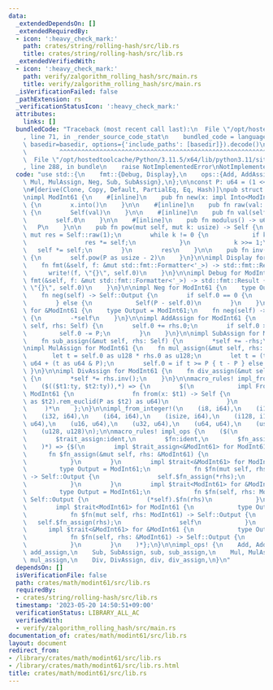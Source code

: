 ```yaml
---
data:
  _extendedDependsOn: []
  _extendedRequiredBy:
  - icon: ':heavy_check_mark:'
    path: crates/string/rolling-hash/src/lib.rs
    title: crates/string/rolling-hash/src/lib.rs
  _extendedVerifiedWith:
  - icon: ':heavy_check_mark:'
    path: verify/zalgorithm_rolling_hash/src/main.rs
    title: verify/zalgorithm_rolling_hash/src/main.rs
  _isVerificationFailed: false
  _pathExtension: rs
  _verificationStatusIcon: ':heavy_check_mark:'
  attributes:
    links: []
  bundledCode: "Traceback (most recent call last):\n  File \"/opt/hostedtoolcache/Python/3.11.5/x64/lib/python3.11/site-packages/onlinejudge_verify/documentation/build.py\"\
    , line 71, in _render_source_code_stat\n    bundled_code = language.bundle(stat.path,\
    \ basedir=basedir, options={'include_paths': [basedir]}).decode()\n          \
    \         ^^^^^^^^^^^^^^^^^^^^^^^^^^^^^^^^^^^^^^^^^^^^^^^^^^^^^^^^^^^^^^^^^^^^^^^^^^^^^^^^^\n\
    \  File \"/opt/hostedtoolcache/Python/3.11.5/x64/lib/python3.11/site-packages/onlinejudge_verify/languages/rust.py\"\
    , line 288, in bundle\n    raise NotImplementedError\nNotImplementedError\n"
  code: "use std::{\n    fmt::{Debug, Display},\n    ops::{Add, AddAssign, Div, DivAssign,\
    \ Mul, MulAssign, Neg, Sub, SubAssign},\n};\n\nconst P: u64 = (1 << 61) - 1;\n\
    \n#[derive(Clone, Copy, Default, PartialEq, Eq, Hash)]\npub struct ModInt61(u64);\n\
    \nimpl ModInt61 {\n    #[inline]\n    pub fn new(x: impl Into<ModInt61>) -> Self\
    \ {\n        x.into()\n    }\n\n    #[inline]\n    pub fn raw(val: u64) -> Self\
    \ {\n        Self(val)\n    }\n\n    #[inline]\n    pub fn val(self) -> u64 {\n\
    \        self.0\n    }\n\n    #[inline]\n    pub fn modulus() -> u64 {\n     \
    \   P\n    }\n\n    pub fn pow(mut self, mut k: usize) -> Self {\n        let\
    \ mut res = Self::raw(1);\n        while k != 0 {\n            if k & 1 != 0 {\n\
    \                res *= self;\n            }\n            k >>= 1;\n         \
    \   self *= self;\n        }\n        res\n    }\n\n    pub fn inv(self) -> Self\
    \ {\n        self.pow(P as usize - 2)\n    }\n}\n\nimpl Display for ModInt61 {\n\
    \    fn fmt(&self, f: &mut std::fmt::Formatter<'_>) -> std::fmt::Result {\n  \
    \      write!(f, \"{}\", self.0)\n    }\n}\n\nimpl Debug for ModInt61 {\n    fn\
    \ fmt(&self, f: &mut std::fmt::Formatter<'_>) -> std::fmt::Result {\n        write!(f,\
    \ \"{}\", self.0)\n    }\n}\n\nimpl Neg for ModInt61 {\n    type Output = Self;\n\
    \    fn neg(self) -> Self::Output {\n        if self.0 == 0 {\n            self\n\
    \        } else {\n            Self(P - self.0)\n        }\n    }\n}\n\nimpl Neg\
    \ for &ModInt61 {\n    type Output = ModInt61;\n    fn neg(self) -> Self::Output\
    \ {\n        -*self\n    }\n}\n\nimpl AddAssign for ModInt61 {\n    fn add_assign(&mut\
    \ self, rhs: Self) {\n        self.0 += rhs.0;\n        if self.0 >= P {\n   \
    \         self.0 -= P;\n        }\n    }\n}\n\nimpl SubAssign for ModInt61 {\n\
    \    fn sub_assign(&mut self, rhs: Self) {\n        *self += -rhs;\n    }\n}\n\
    \nimpl MulAssign for ModInt61 {\n    fn mul_assign(&mut self, rhs: Self) {\n \
    \       let t = self.0 as u128 * rhs.0 as u128;\n        let t = (t >> 61) as\
    \ u64 + (t as u64 & P);\n        self.0 = if t >= P { t - P } else { t }\n   \
    \ }\n}\n\nimpl DivAssign for ModInt61 {\n    fn div_assign(&mut self, rhs: Self)\
    \ {\n        *self *= rhs.inv();\n    }\n}\n\nmacro_rules! impl_from_integer {\n\
    \    ($(($t1:ty, $t2:ty)),*) => {\n        $(\n            impl From<$t1> for\
    \ ModInt61 {\n                fn from(x: $t1) -> Self {\n                    Self((x\
    \ as $t2).rem_euclid(P as $t2) as u64)\n                }\n            }\n   \
    \     )*\n    };\n}\n\nimpl_from_integer!(\n    (i8, i64),\n    (i16, i64),\n\
    \    (i32, i64),\n    (i64, i64),\n    (isize, i64),\n    (i128, i128),\n    (u8,\
    \ u64),\n    (u16, u64),\n    (u32, u64),\n    (u64, u64),\n    (usize, u64),\n\
    \    (u128, u128)\n);\n\nmacro_rules! impl_ops {\n    ($(\n        $trait:ident,\n\
    \        $trait_assign:ident,\n        $fn:ident,\n        $fn_assign:ident,\n\
    \    )*) => {$(\n        impl $trait_assign<&ModInt61> for ModInt61 {\n      \
    \      fn $fn_assign(&mut self, rhs: &ModInt61) {\n                self.$fn_assign(*rhs);\n\
    \            }\n        }\n        impl $trait<&ModInt61> for ModInt61 {\n   \
    \         type Output = ModInt61;\n            fn $fn(mut self, rhs: &ModInt61)\
    \ -> Self::Output {\n                self.$fn_assign(*rhs);\n                self\n\
    \            }\n        }\n        impl $trait<ModInt61> for &ModInt61 {\n   \
    \         type Output = ModInt61;\n            fn $fn(self, rhs: ModInt61) ->\
    \ Self::Output {\n                (*self).$fn(rhs)\n            }\n        }\n\
    \        impl $trait<ModInt61> for ModInt61 {\n            type Output = ModInt61;\n\
    \            fn $fn(mut self, rhs: ModInt61) -> Self::Output {\n             \
    \   self.$fn_assign(rhs);\n                self\n            }\n        }\n  \
    \      impl $trait<&ModInt61> for &ModInt61 {\n            type Output = ModInt61;\n\
    \            fn $fn(self, rhs: &ModInt61) -> Self::Output {\n                (*self).$fn(&*rhs)\n\
    \            }\n        }\n    )*};\n}\n\nimpl_ops! {\n    Add, AddAssign, add,\
    \ add_assign,\n    Sub, SubAssign, sub, sub_assign,\n    Mul, MulAssign, mul,\
    \ mul_assign,\n    Div, DivAssign, div, div_assign,\n}\n"
  dependsOn: []
  isVerificationFile: false
  path: crates/math/modint61/src/lib.rs
  requiredBy:
  - crates/string/rolling-hash/src/lib.rs
  timestamp: '2023-05-20 14:50:51+09:00'
  verificationStatus: LIBRARY_ALL_AC
  verifiedWith:
  - verify/zalgorithm_rolling_hash/src/main.rs
documentation_of: crates/math/modint61/src/lib.rs
layout: document
redirect_from:
- /library/crates/math/modint61/src/lib.rs
- /library/crates/math/modint61/src/lib.rs.html
title: crates/math/modint61/src/lib.rs
---
```

